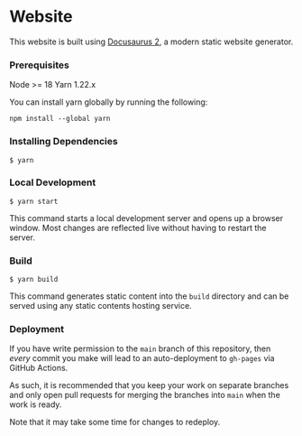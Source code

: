 # Website

This website is built using [Docusaurus 2](https://docusaurus.io/), a modern static website generator.

### Prerequisites
Node >= 18
Yarn 1.22.x

You can install yarn globally by running the following:
```
npm install --global yarn
```

### Installing Dependencies

```
$ yarn
```

### Local Development

```
$ yarn start
```

This command starts a local development server and opens up a browser window. Most changes are reflected live without having to restart the server.

### Build

```
$ yarn build
```

This command generates static content into the `build` directory and can be served using any static contents hosting service.

### Deployment

If you have write permission to the `main` branch of this repository, then _every_ commit you make will lead to an auto-deployment to `gh-pages` via GitHub Actions.

As such, it is recommended that you keep your work on separate branches and only open pull requests for merging the branches into `main` when the work is ready.

Note that it may take some time for changes to redeploy.
